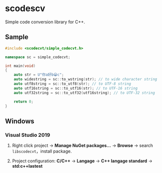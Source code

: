 # scodescv

Simple code conversion library for C++.

## Sample

```C++
#include <scodecvt/simple_codecvt.h>

namespace sc = simple_codecvt;

int main(void)
{
	auto str = U"你a好b😀c";
	auto widestring = sc::to_wstring(str); // to wide character string
	auto utf8string = sc::to_utf8(str); // to UTF-8 string
	auto utf16string = sc::to_utf16(str); // to UTF-16 string
	auto utf32string = sc::to_utf32(utf16string); // to UTF-32 string

	return 0;
}
```

## Windows

### Visual Studio 2019

1. Right click project → **Manage NuGet packages...** → **Browse** → search `libscodecvt`，install package.

2. Project configuration: **C/C++** → **Langage** → **C++ langage standard** → **std:c++lastest**

